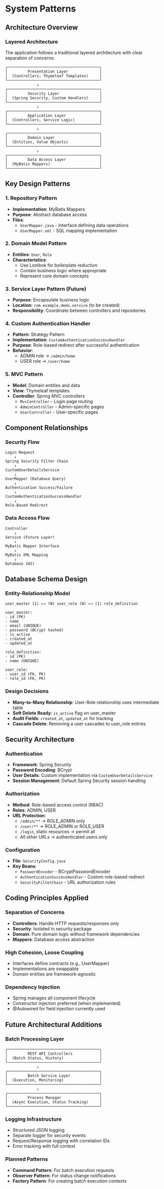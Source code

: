 # System Patterns

## Architecture Overview

### Layered Architecture
The application follows a traditional layered architecture with clear separation of concerns:

```
┌─────────────────────────────────────────┐
│         Presentation Layer              │
│  (Controllers, Thymeleaf Templates)     │
└─────────────────────────────────────────┘
              ↓
┌─────────────────────────────────────────┐
│         Security Layer                  │
│  (Spring Security, Custom Handlers)     │
└─────────────────────────────────────────┘
              ↓
┌─────────────────────────────────────────┐
│         Application Layer               │
│  (Controllers, Service Logic)           │
└─────────────────────────────────────────┘
              ↓
┌─────────────────────────────────────────┐
│         Domain Layer                    │
│  (Entities, Value Objects)              │
└─────────────────────────────────────────┘
              ↓
┌─────────────────────────────────────────┐
│         Data Access Layer               │
│  (MyBatis Mappers)                      │
└─────────────────────────────────────────┘
```

## Key Design Patterns

### 1. Repository Pattern
- **Implementation**: MyBatis Mappers
- **Purpose**: Abstract database access
- **Files**:
  - `UserMapper.java` - Interface defining data operations
  - `UserMapper.xml` - SQL mapping implementation

### 2. Domain Model Pattern
- **Entities**: `User`, `Role`
- **Characteristics**:
  - Use Lombok for boilerplate reduction
  - Contain business logic where appropriate
  - Represent core domain concepts

### 3. Service Layer Pattern (Future)
- **Purpose**: Encapsulate business logic
- **Location**: `com.example.demo.service` (to be created)
- **Responsibility**: Coordinate between controllers and repositories

### 4. Custom Authentication Handler
- **Pattern**: Strategy Pattern
- **Implementation**: `CustomAuthenticationSuccessHandler`
- **Purpose**: Role-based redirect after successful authentication
- **Behavior**:
  - ADMIN role → `/admin/home`
  - USER role → `/user/home`

### 5. MVC Pattern
- **Model**: Domain entities and data
- **View**: Thymeleaf templates
- **Controller**: Spring MVC controllers
  - `MvcController` - Login page routing
  - `AdminController` - Admin-specific pages
  - `UserController` - User-specific pages

## Component Relationships

### Security Flow
```
Login Request
    ↓
Spring Security Filter Chain
    ↓
CustomUserDetailsService
    ↓
UserMapper (Database Query)
    ↓
Authentication Success/Failure
    ↓
CustomAuthenticationSuccessHandler
    ↓
Role-Based Redirect
```

### Data Access Flow
```
Controller
    ↓
Service (Future Layer)
    ↓
MyBatis Mapper Interface
    ↓
MyBatis XML Mapping
    ↓
Database (H2)
```

## Database Schema Design

### Entity-Relationship Model
```
user_master (1) ←→ (N) user_role (N) ←→ (1) role_definition

user_master:
- id (PK)
- name
- email (UNIQUE)
- password (BCrypt hashed)
- is_active
- created_at
- updated_at

role_definition:
- id (PK)
- name (UNIQUE)

user_role:
- user_id (FK, PK)
- role_id (FK, PK)
```

### Design Decisions
- **Many-to-Many Relationship**: User-Role relationship uses intermediate table
- **Soft Delete Ready**: `is_active` flag on user_master
- **Audit Fields**: `created_at`, `updated_at` for tracking
- **Cascade Delete**: Removing a user cascades to user_role entries

## Security Architecture

### Authentication
- **Framework**: Spring Security
- **Password Encoding**: BCrypt
- **User Details**: Custom implementation via `CustomUserDetailsService`
- **Session Management**: Default Spring Security session handling

### Authorization
- **Method**: Role-based access control (RBAC)
- **Roles**: ADMIN, USER
- **URL Protection**:
  - `/admin/**` → ROLE_ADMIN only
  - `/user/**` → ROLE_ADMIN or ROLE_USER
  - `/login`, static resources → permit all
  - All other URLs → authenticated users only

### Configuration
- **File**: `SecurityConfig.java`
- **Key Beans**:
  - `PasswordEncoder` - BCryptPasswordEncoder
  - `AuthenticationSuccessHandler` - Custom role-based redirect
  - `SecurityFilterChain` - URL authorization rules

## Coding Principles Applied

### Separation of Concerns
- **Controllers**: Handle HTTP requests/responses only
- **Security**: Isolated in security package
- **Domain**: Pure domain logic without framework dependencies
- **Mappers**: Database access abstraction

### High Cohesion, Loose Coupling
- Interfaces define contracts (e.g., UserMapper)
- Implementations are swappable
- Domain entities are framework-agnostic

### Dependency Injection
- Spring manages all component lifecycle
- Constructor injection preferred (when implemented)
- @Autowired for field injection currently used

## Future Architectural Additions

### Batch Processing Layer
```
┌─────────────────────────────────────────┐
│         REST API Controllers            │
│  (Batch Status, History)                │
└─────────────────────────────────────────┘
              ↓
┌─────────────────────────────────────────┐
│         Batch Service Layer             │
│  (Execution, Monitoring)                │
└─────────────────────────────────────────┘
              ↓
┌─────────────────────────────────────────┐
│         Process Manager                 │
│  (Async Execution, Status Tracking)     │
└─────────────────────────────────────────┘
```

### Logging Infrastructure
- Structured JSON logging
- Separate logger for security events
- Request/Response logging with correlation IDs
- Error tracking with full context

### Planned Patterns
- **Command Pattern**: For batch execution requests
- **Observer Pattern**: For status change notifications
- **Factory Pattern**: For creating batch execution contexts
